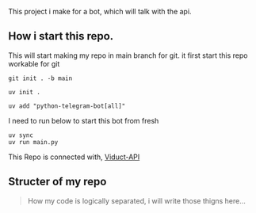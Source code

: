 
This project i make for a bot, which will talk with the api.


## How i start this repo.

This will start making my repo in main branch for git.
it first start this repo workable for git
```
git init . -b main
```
```
uv init .
```
```
uv add "python-telegram-bot[all]"
```
I need to run below to start this bot from fresh
```
uv sync 
uv run main.py
```

This Repo is connected with,
[Viduct-API](https://github.com/razorblade23/Viduct-API)


## Structer of my repo
> How my code is logically separated, i will write those thigns here...

